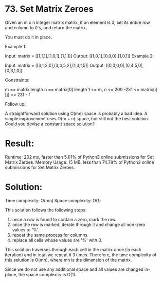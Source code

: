 # 73. Set Matrix Zeroes

Given an m x n integer matrix matrix, if an element is 0, set its entire row and column to 0's, and return the matrix.

You must do it in place.

Example 1:

Input: matrix = [[1,1,1],[1,0,1],[1,1,1]]
Output: [[1,0,1],[0,0,0],[1,0,1]]
Example 2:

Input: matrix = [[0,1,2,0],[3,4,5,2],[1,3,1,5]]
Output: [[0,0,0,0],[0,4,5,0],[0,3,1,0]]

Constraints:

m == matrix.length
n == matrix[0].length
1 <= m, n <= 200
-231 <= matrix[i][j] <= 231 - 1

Follow up:

A straightforward solution using O(mn) space is probably a bad idea.
A simple improvement uses O(m + n) space, but still not the best solution.
Could you devise a constant space solution?

# Result:

Runtime: 202 ms, faster than 5.01% of Python3 online submissions for Set Matrix Zeroes.
Memory Usage: 15 MB, less than 74.78% of Python3 online submissions for Set Matrix Zeroes.

# Solution:

Time complexity: O(mn)
Space complexity: O(1)

This solution follows the following steps:

1. once a row is found to contain a zero, mark the row.
2. once the row is marked, iterate through it and change all non-zero values to '%'.
3. repeat the same process for columns.
4. replace all cells whose values are '%' with 0.

This solution traverses through each cell in the matrix once (in each iteration) and in total we repeat it 3 times. Therefore, the time complexity of this solution is O(mn), where mn is the dimension of the matrix.

Since we do not use any additional space and all values are changed in-place, the space complexity is O(1).
